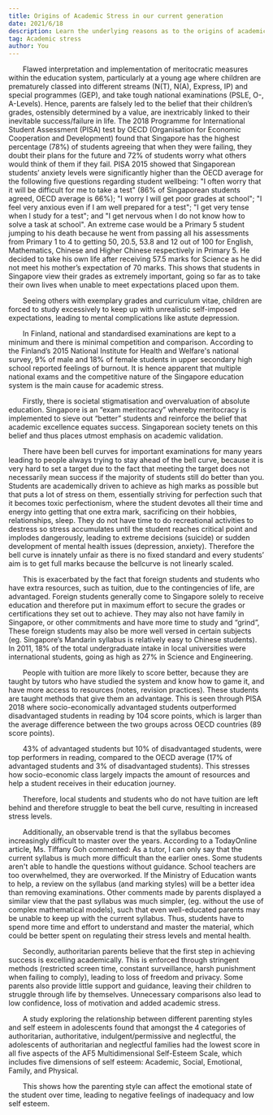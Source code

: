```yaml
---
title: Origins of Academic Stress in our current generation
date: 2021/6/18
description: Learn the underlying reasons as to the origins of academic stress in today's youth.
tag: Academic stress
author: You
---
```


&emsp;&emsp;Flawed interpretation and implementation of meritocratic measures within the education system, particularly at a young age where children are prematurely classed into different streams (N(T), N(A), Express, IP) and special programmes (GEP), and take tough national examinations (PSLE, O-, A-Levels). Hence, parents are falsely led to the belief that their children’s grades, ostensibly determined by a value, are inextricably linked to their inevitable success/failure in life. The 2018 Programme for International Student Assessment (PISA) test by OECD (Organisation for Economic Cooperation and Development) found that Singapore has the highest percentage (78%) of students agreeing that when they were failing, they doubt their plans for the future and 72% of students worry what others would think of them if they fail. PISA 2015 showed that Singaporean students’ anxiety levels were significantly higher than the OECD average for the following five questions regarding student wellbeing:  "I often worry that it will be difficult for me to take a test" (86% of Singaporean students agreed, OECD average is 66%); "I worry I will get poor grades at school"; "I feel very anxious even if I am well prepared for a test"; "I get very tense when I study for a test"; and "I get nervous when I do not know how to solve a task at school". An extreme case would be a Primary 5 student jumping to his death because he went from passing all his assessments from Primary 1 to 4 to getting 50, 20.5, 53.8 and 12 out of 100 for English, Mathematics, Chinese and Higher Chinese respectively in Primary 5. He decided to take his own life after receiving 57.5 marks for Science as he did not meet his mother’s expectation of 70 marks. This shows that students in Singapore view their grades as extremely important, going so far as to take their own lives when unable to meet expectations placed upon them.

&emsp;&emsp;Seeing others with exemplary grades and curriculum vitae, children are forced to study excessively to keep up with unrealistic self-imposed expectations, leading to mental complications like astute depression.

&emsp;&emsp;In Finland, national and standardised examinations are kept to a minimum and there is minimal competition and comparison. According to the Finland’s 2015 National Institute for Health and Welfare's national survey, 9% of male and 18% of female students in upper secondary high school reported feelings of burnout. It is hence apparent that multiple national exams and the competitive nature of the Singapore education system is the main cause for academic stress.

&emsp;&emsp;Firstly, there is societal stigmatisation and overvaluation of absolute education. Singapore is an “exam meritocracy” whereby meritocracy is implemented to sieve out “better” students and reinforce the belief that academic excellence equates success. Singaporean society tenets on this belief and thus places utmost emphasis on academic validation.

&emsp;&emsp;There have been bell curves for important examinations for many years leading to people always trying to stay ahead of the bell curve, because it is very hard to set a target due to the fact that meeting the target does not necessarily mean success if the majority of students still do better than you. Students are academically driven to achieve as high marks as possible but that puts a lot of stress on them, essentially striving for perfection such that it becomes toxic perfectionism, where the student devotes all their time and energy into getting that one extra mark, sacrificing on their hobbies, relationships, sleep. They do not have time to do recreational activities to destress so stress accumulates until the student reaches critical point and implodes dangerously, leading to extreme decisions (suicide) or sudden development of mental health issues (depression, anxiety).  Therefore the bell curve is innately unfair as there is no fixed standard and every students’ aim is to get full marks because the bellcurve is not linearly scaled.

&emsp;&emsp;This is exacerbated by the fact that foreign students and students who have extra resources, such as tuition, due to the contingencies of life, are advantaged. Foreign students generally come to Singapore solely to receive education and therefore put in maximum effort to secure the grades or certifications they set out to achieve. They may also not have family in Singapore, or other commitments and have more time to study and “grind”, These foreign students may also be more well versed in certain subjects (eg. Singapore’s Mandarin syllabus is relatively easy to Chinese students). In 2011, 18% of the total undergraduate intake in local universities were international students, going as high as 27% in Science and Engineering.

&emsp;&emsp;People with tuition are more likely to score better, because they are taught by tutors who have studied the system and know how to game it, and have more access to resources (notes, revision practices). These students are taught methods that give them an advantage. This is seen through PISA 2018 where socio-economically advantaged students outperformed disadvantaged students in reading by 104 score points, which is larger than the average difference between the two groups across OECD countries (89 score points).

&emsp;&emsp;43% of advantaged students but 10% of disadvantaged students, were top performers in reading, compared to the OECD average (17% of advantaged students and 3% of disadvantaged students). This stresses how socio-economic class largely impacts the amount of resources and help a student receives in their education journey.

&emsp;&emsp;Therefore, local students and students who do not have tuition are left behind and therefore struggle to beat the bell curve, resulting in increased stress levels.

&emsp;&emsp;Additionally, an observable trend is that the syllabus becomes increasingly difficult to master over the years. According to a TodayOnline article, Ms. Tiffany Goh commented: As a tutor, I can only say that the current syllabus is much more difficult than the earlier ones. Some students aren't able to handle the questions without guidance. School teachers are too overwhelmed, they are overworked. If the Ministry of Education wants to help, a review on the syllabus (and marking styles) will be a better idea than removing examinations. Other comments made by parents displayed a similar view that the past syllabus was much simpler, (eg. without the use of complex mathematical models), such that even well-educated parents may be unable to keep up with the current syllabus. Thus, students have to spend more time and effort to understand and master the material, which could be better spent on regulating their stress levels and mental health.

&emsp;&emsp;Secondly, authoritarian parents believe that the first step in achieving success is excelling academically. This is enforced through stringent methods (restricted screen time, constant surveillance, harsh punishment when failing to comply), leading to loss of freedom and privacy. Some parents also provide little support and guidance, leaving their children to struggle through life by themselves. Unnecessary comparisons also lead to low confidence, loss of motivation and added academic stress.

&emsp;&emsp;A study exploring the relationship between different parenting styles and self esteem in adolescents found that amongst the 4 categories of authoritarian, authoritative, indulgent/permissive and neglectful, the adolescents of authoritarian and neglectful families had the lowest score in all five aspects of the AF5 Multidimensional Self-Esteem Scale, which includes five dimensions of self esteem: Academic, Social, Emotional, Family, and Physical.

&emsp;&emsp;This shows how the parenting style can affect the emotional state of the student over time, leading to negative feelings of inadequacy and low self esteem.
